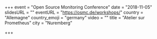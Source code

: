 +++
event = "Open Source Monitoring Conference"
date = "2018-11-05"
slidesURL = ""
eventURL = "https://osmc.de/workshops/"
country = "Allemagne"
country_emoji = "germany"
video = ""
title = "Atelier sur Prometheus"
city = "Nuremberg"

+++

